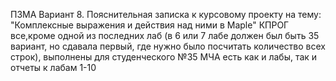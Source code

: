 ПЗМА      Вариант 8. Пояснительная записка к курсовому проекту на тему: "Комплексные выражения и действия над ними в Maple"
КПРОГ     все,кроме одной из последних лаб (в 6 или 7 лабе должен был быть 35 вариант, но сдавала первый, где нужно было посчитать количество всех строк), выполнены для студенческого №35
МЧА       есть как и лабы, так и отчеты к лабам 1-10
